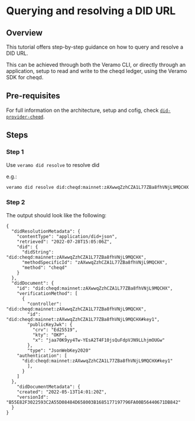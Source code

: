 # Querying and resolving a DID URL

## Overview

This tutorial offers step-by-step guidance on how to query and resolve a DID URL.

This can be achieved through both the Veramo CLI, or directly through an application, setup to read and write to the cheqd ledger, using the Veramo SDK for cheqd.

## Pre-requisites

For full information on the architecture, setup and cofig, check [`did-provider-cheqd`](https://github.com/cheqd/did-provider-cheqd).

## Steps

### Step 1

Use `veramo did resolve` to resolve did

e.g.:

```bash
veramo did resolve did:cheqd:mainnet:zAXwwqZzhCZA1L77ZBa8fhVNjL9MQCHX
```

### Step 2

The output should look like the following:

```jsonc
{
  "didResolutionMetadata": {
    "contentType": "application/did+json",
    "retrieved": "2022-07-28T15:05:06Z",
    "did": {
      "didString": "did:cheqd:mainnet:zAXwwqZzhCZA1L77ZBa8fhVNjL9MQCHX",
      "methodSpecificId": "zAXwwqZzhCZA1L77ZBa8fhVNjL9MQCHX",
      "method": "cheqd"
    }
  },
  "didDocument": {
    "id": "did:cheqd:mainnet:zAXwwqZzhCZA1L77ZBa8fhVNjL9MQCHX",
    "verificationMethod": [
      {
        "controller": "did:cheqd:mainnet:zAXwwqZzhCZA1L77ZBa8fhVNjL9MQCHX",
        "id": "did:cheqd:mainnet:zAXwwqZzhCZA1L77ZBa8fhVNjL9MQCHX#key1",
        "publicKeyJwk": {
          "crv": "Ed25519",
          "kty": "OKP",
          "x": "jaa70K9yy4Tw-YEsA2T4F10jsQuFdpVJN9LLhjmOUGw"
        },
        "type": "JsonWebKey2020"
    "authentication": [
      "did:cheqd:mainnet:zAXwwqZzhCZA1L77ZBa8fhVNjL9MQCHX#key1"
        ],    
      }
    ]
  },
    "didDocumentMetadata": {
    "created": "2022-05-13T14:01:20Z",
    "versionId": "B55E82F3022593C2A55D08484D658003B1685177197796FA00B56440671DB842"
  }
}
